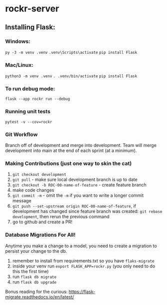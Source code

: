 # rockr-server
## Installing Flask:
### Windows:
```py -3 -m venv .venv```
```.venv\Scripts\activate```
```pip install Flask```

### Mac/Linux:
```python3 -m venv .venv```
```. .venv/bin/activate```
```pip install Flask```

### To run debug mode:
```flask --app rockr run --debug```

### Running unit tests
```pytest -v --cov=rockr```

### Git Workflow
Branch off of development and merge into development. Team will merge development into main at the end of each sprint (at a minimum).
### Making Contributions (just one way to skin the cat)
1. `git checkout development`
2. `git pull` - make sure local development branch is up to date
3. `git checkout -b ROC-00-name-of-feature` - create feature branch
4. make code changes
5. `git commit -m` - omit the `-m` if you want to write a longer commit message
6. `git push --set-upstream origin ROC-00-name-of-feature`, if development has changed since feature branch was created: `git rebase development`, then rerun the previous command
7. go to github and create a PR!

### Database Migrations For All!
Anytime you make a change to a model, you need to create a migration to persist your change to the db.
1. remember to install from requirements.txt so you have `flaks-migrate`
2. inside your venv run `export FLASK_APP=rockr.py` (you only need to do this the first time)
3. run `flask db migrate`
4. run `flask db upgrade`

Bonus reading for the curious: https://flask-migrate.readthedocs.io/en/latest/
